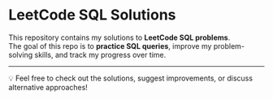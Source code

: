 # LeetCode SQL Solutions

This repository contains my solutions to **LeetCode SQL problems**.  
The goal of this repo is to **practice SQL queries**, improve my problem-solving skills, and track my progress over time.

---

💡 Feel free to check out the solutions, suggest improvements, or discuss alternative approaches!

